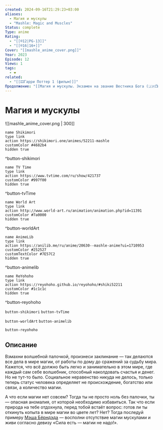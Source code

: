 ```yaml
---
created: 2024-09-16T21:29:23+03:00
aliases:
  - Магия и мускулы
  - "Mashle: Magic and Muscles"
Status: complete
Type: anime
Rating:
  - "[[®️12|PG-13]]"
  - "[[®️16|16+]]"
Cover: "[[mashle_anime_cover.png]]"
Year: 2023
Episode: 12
Views: 1
tags:
  - ❤
related:
  - "[[🎞Гарри Поттер 1 (фильм)]]"
Продолжение: "[[Магия и мускулы. Экзамен на звание Вестника Бога (🇯🇵📺 400)]]"
---
```


# Магия и мускулы

![[mashle_anime_cover.png | 300]]

```button
name Shikimori
type link
action https://shikimori.one/animes/52211-mashle
customColor #4682b4
hidden true
```
^button-shikimori

```button
name TV Time
type link
action https://www.tvtime.com/ru/show/421737
customColor #997f00
hidden true
```
^button-tvTime

```button
name World Art
type link
action http://www.world-art.ru/animation/animation.php?id=11391
customColor #7a0000
hidden true
```
^button-worldArt

```button
name AnimeLib
type link
action https://anilib.me/ru/anime/20630--mashle-anime?ui=1710953
customColor #252527
customTextColor #7E57C2
hidden true
```
^button-animelib

```button
name ReYohoho
type link
action https://reyohoho.github.io/reyohoho/#shiki52211
customColor #1c1c1c
hidden true
```
^button-reyohoho

`button-shikimori` `button-tvTime`

`button-worldArt` `button-animelib`

`button-reyohoho`


## Описание

Взмахни волшебной палочкой, произнеси заклинание — так делаются все дела в мире магии, от работы по дому до сражений за судьбу мира. Кажется, что всё должно быть легко и занимательно в этом мире, где каждый сам себе волшебник, способный наколдовать счастья и денег. Но не тут-то было. Социальное неравенство никуда не делось, только теперь статус человека определяет не происхождение, богатство или связи, а количество магии.
  
А что если магии нет совсем? Тогда ты не просто ноль без палочки, ты — опасная аномалия, от которой необходимо избавиться. Так что если природа на тебе отдохнула, перед тобой встаёт вопрос: готов ли ты откинуть копыта в мире магии во цвете лет? Нет? Тогда последуй примеру [Мэша Бёрндэда](https://shikimori.one/characters/178609-mash-burnedead) — восполни отсутствие магии мускулами и живи согласно девизу «Сила есть — магии не надо!».
